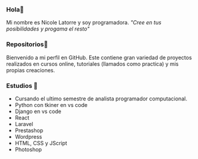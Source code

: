 ### Hola👋 

Mi nombre es Nicole Latorre y soy programadora.
*"Cree en tus posibilidades y progama el resto"*

### Repositorios🚀
Bienvenido a mi perfil en GitHub. Este contiene gran variedad de proyectos realizados en cursos online, tutoriales (llamados como practica) y mis propias creaciones.  

### Estudios 🌱
- Cursando el ultimo semestre de analista programador computacional.
- Python con tkiner en vs code 
- Django en vs code
- React
- Laravel 
- Prestashop
- Wordpress 
- HTML, CSS y JScript
- Photoshop



<!--
**Nicole9206/Nicole9206** is a ✨ _special_ ✨ repository because its `README.md` (this file) appears on your GitHub profile.

Here are some ideas to get you started:

- 🔭 I’m currently working on ...
- 🌱 I’m currently learning ...
- 👯 I’m looking to collaborate on ...
- 🤔 I’m looking for help with ...
- 💬 Ask me about ...
- 📫 How to reach me: ...
- 😄 Pronouns: ...
- ⚡ Fun fact: ...
-->
